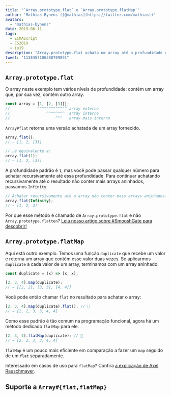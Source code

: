 ```yaml
---
title: "`Array.prototype.flat` e `Array.prototype.flatMap`"
author: "Mathias Bynens ([@mathias](https://twitter.com/mathias))"
avatars:
  - "mathias-bynens"
date: 2019-06-11
tags:
  - ECMAScript
  - ES2019
  - io19
description: "Array.prototype.flat achata um array até a profundidade especificada. Array.prototype.flatMap equivale a realizar um map seguido de um flat separadamente."
tweet: "1138457106380709891"
---
```

## `Array.prototype.flat`

O array neste exemplo tem vários níveis de profundidade: contém um array que, por sua vez, contém outro array.

```js
const array = [1, [2, [3]]];
//            ^^^^^^^^^^^^^ array externo
//                ^^^^^^^^  array interno
//                    ^^^   array mais interno
```

`Array#flat` retorna uma versão achatada de um array fornecido.

```js
array.flat();
// → [1, 2, [3]]

// …é equivalente a:
array.flat(1);
// → [1, 2, [3]]
```

A profundidade padrão é `1`, mas você pode passar qualquer número para achatar recursivamente até essa profundidade. Para continuar achatando recursivamente até o resultado não conter mais arrays aninhados, passamos `Infinity`.

```js
// Achatar recursivamente até o array não conter mais arrays aninhados:
array.flat(Infinity);
// → [1, 2, 3]
```

Por que esse método é chamado de `Array.prototype.flat` e não `Array.prototype.flatten`? [Leia nosso artigo sobre #SmooshGate para descobrir!](https://developers.google.com/web/updates/2018/03/smooshgate)

## `Array.prototype.flatMap`

Aqui está outro exemplo. Temos uma função `duplicate` que recebe um valor e retorna um array que contém esse valor duas vezes. Se aplicarmos `duplicate` a cada valor de um array, terminamos com um array aninhado.

```js
const duplicate = (x) => [x, x];

[2, 3, 4].map(duplicate);
// → [[2, 2], [3, 3], [4, 4]]
```

Você pode então chamar `flat` no resultado para achatar o array:

```js
[2, 3, 4].map(duplicate).flat(); // 🐌
// → [2, 2, 3, 3, 4, 4]
```

Como esse padrão é tão comum na programação funcional, agora há um método dedicado `flatMap` para ele.

```js
[2, 3, 4].flatMap(duplicate); // 🚀
// → [2, 2, 3, 3, 4, 4]
```

`flatMap` é um pouco mais eficiente em comparação a fazer um `map` seguido de um `flat` separadamente.

Interessado em casos de uso para `flatMap`? Confira [a explicação de Axel Rauschmayer](https://exploringjs.com/impatient-js/ch_arrays.html#flatmap-mapping-to-zero-or-more-values).

## Suporte a `Array#{flat,flatMap}`

<feature-support chrome="69 /blog/v8-release-69#javascript-language-features"
                 firefox="62"
                 safari="12"
                 nodejs="11"
                 babel="yes https://github.com/zloirock/core-js#ecmascript-array"></feature-support>
